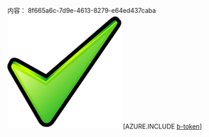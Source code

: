 内容： 8f665a6c-7d9e-4613-8279-e64ed437caba![图像](504b1356-cecb-4c37-8738-ce80b80e7d5b.png)
[AZURE.INCLUDE [b-token](4818f8a1-c001-4bd2-9a42-19dbd28f7f2d.md)]
